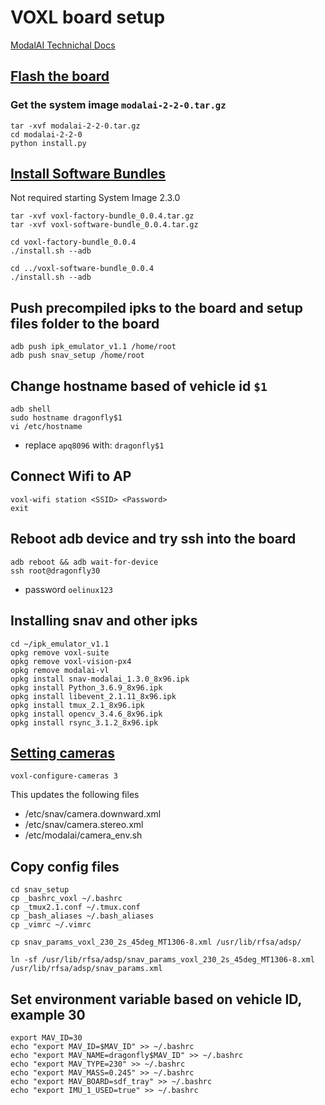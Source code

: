# VOXL board setup

[ModalAI Technichal Docs](https://docs.modalai.com/)

## [Flash the board](https://docs.modalai.com/flash-system-image/)
### Get the system image `modalai-2-2-0.tar.gz`
```
tar -xvf modalai-2-2-0.tar.gz
cd modalai-2-2-0
python install.py
```

## [Install Software Bundles](https://docs.modalai.com/install-software-bundles/)
Not required starting System Image 2.3.0
```
tar -xvf voxl-factory-bundle_0.0.4.tar.gz
tar -xvf voxl-software-bundle_0.0.4.tar.gz

cd voxl-factory-bundle_0.0.4
./install.sh --adb

cd ../voxl-software-bundle_0.0.4
./install.sh --adb
```

## Push precompiled ipks to the board and setup files folder to the board
```
adb push ipk_emulator_v1.1 /home/root
adb push snav_setup /home/root
```

## Change hostname based of vehicle id `$1`
```
adb shell
sudo hostname dragonfly$1
vi /etc/hostname
```
  * replace `apq8096` with: `dragonfly$1`

## Connect Wifi to AP
```
voxl-wifi station <SSID> <Password>
exit
```

## Reboot adb device and try ssh into the board
```
adb reboot && adb wait-for-device
ssh root@dragonfly30
```
 * password `oelinux123`


## Installing snav and other ipks
```
cd ~/ipk_emulator_v1.1
opkg remove voxl-suite
opkg remove voxl-vision-px4
opkg remove modalai-vl
opkg install snav-modalai_1.3.0_8x96.ipk
opkg install Python_3.6.9_8x96.ipk
opkg install libevent_2.1.11_8x96.ipk
opkg install tmux_2.1_8x96.ipk
opkg install opencv_3.4.6_8x96.ipk
opkg install rsync_3.1.2_8x96.ipk
```

## [Setting cameras](https://docs.modalai.com/camera-connections/)
`voxl-configure-cameras 3`

This updates the following files
 * /etc/snav/camera.downward.xml
 * /etc/snav/camera.stereo.xml
 * /etc/modalai/camera_env.sh

## Copy config files
```
cd snav_setup
cp _bashrc_voxl ~/.bashrc
cp _tmux2.1.conf ~/.tmux.conf
cp _bash_aliases ~/.bash_aliases
cp _vimrc ~/.vimrc
```

```
cp snav_params_voxl_230_2s_45deg_MT1306-8.xml /usr/lib/rfsa/adsp/

ln -sf /usr/lib/rfsa/adsp/snav_params_voxl_230_2s_45deg_MT1306-8.xml /usr/lib/rfsa/adsp/snav_params.xml
```

## Set environment variable based on vehicle ID, example 30
```
export MAV_ID=30
echo "export MAV_ID=$MAV_ID" >> ~/.bashrc
echo "export MAV_NAME=dragonfly$MAV_ID" >> ~/.bashrc
echo "export MAV_TYPE=230" >> ~/.bashrc
echo "export MAV_MASS=0.245" >> ~/.bashrc
echo "export MAV_BOARD=sdf_tray" >> ~/.bashrc
echo "export IMU_1_USED=true" >> ~/.bashrc
```

